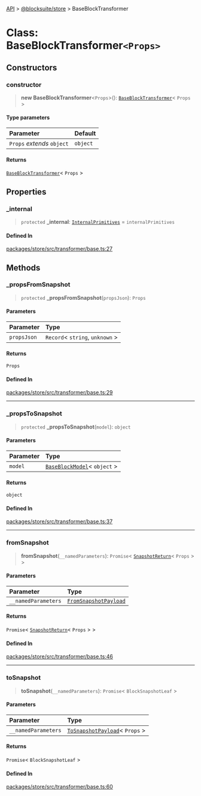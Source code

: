 [API](../../../index.md) > [@blocksuite/store](../index.md) > BaseBlockTransformer

# Class: BaseBlockTransformer`<Props>`

## Constructors

### constructor

> **new BaseBlockTransformer**<`Props`>(): [`BaseBlockTransformer`](class.BaseBlockTransformer.md)\< `Props` \>

#### Type parameters

| Parameter | Default |
| :------ | :------ |
| `Props` *extends* `object` | `object` |

#### Returns

[`BaseBlockTransformer`](class.BaseBlockTransformer.md)\< `Props` \>

## Properties

### \_internal

> `protected` **\_internal**: [`InternalPrimitives`](../interfaces/interface.InternalPrimitives.md) = `internalPrimitives`

#### Defined In

[packages/store/src/transformer/base.ts:27](https://github.com/Saul-Mirone/blocksuite/blob/f2324b82e/packages/store/src/transformer/base.ts#L27)

## Methods

### \_propsFromSnapshot

> `protected` **\_propsFromSnapshot**(`propsJson`): `Props`

#### Parameters

| Parameter | Type |
| :------ | :------ |
| `propsJson` | `Record`\< `string`, `unknown` \> |

#### Returns

`Props`

#### Defined In

[packages/store/src/transformer/base.ts:29](https://github.com/Saul-Mirone/blocksuite/blob/f2324b82e/packages/store/src/transformer/base.ts#L29)

***

### \_propsToSnapshot

> `protected` **\_propsToSnapshot**(`model`): `object`

#### Parameters

| Parameter | Type |
| :------ | :------ |
| `model` | [`BaseBlockModel`](class.BaseBlockModel.md)\< `object` \> |

#### Returns

`object`

#### Defined In

[packages/store/src/transformer/base.ts:37](https://github.com/Saul-Mirone/blocksuite/blob/f2324b82e/packages/store/src/transformer/base.ts#L37)

***

### fromSnapshot

> **fromSnapshot**(`__namedParameters`): `Promise`\< [`SnapshotReturn`](../type-aliases/type-alias.SnapshotReturn.md)\< `Props` \> \>

#### Parameters

| Parameter | Type |
| :------ | :------ |
| `__namedParameters` | [`FromSnapshotPayload`](../type-aliases/type-alias.FromSnapshotPayload.md) |

#### Returns

`Promise`\< [`SnapshotReturn`](../type-aliases/type-alias.SnapshotReturn.md)\< `Props` \> \>

#### Defined In

[packages/store/src/transformer/base.ts:46](https://github.com/Saul-Mirone/blocksuite/blob/f2324b82e/packages/store/src/transformer/base.ts#L46)

***

### toSnapshot

> **toSnapshot**(`__namedParameters`): `Promise`\< `BlockSnapshotLeaf` \>

#### Parameters

| Parameter | Type |
| :------ | :------ |
| `__namedParameters` | [`ToSnapshotPayload`](../type-aliases/type-alias.ToSnapshotPayload.md)\< `Props` \> |

#### Returns

`Promise`\< `BlockSnapshotLeaf` \>

#### Defined In

[packages/store/src/transformer/base.ts:60](https://github.com/Saul-Mirone/blocksuite/blob/f2324b82e/packages/store/src/transformer/base.ts#L60)
